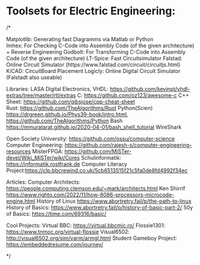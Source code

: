 # Toolsets for Electric Engineering:

/*
<div> Matplotlib: Generating fast Diagramms via Matlab or Python </div>
Imhex:      For Checking C-Code into Assembly Code (of the given architecture) + Reverse Engineering
Godbolt:    For Transforming C-Code into Assembly Code (of the given architecture)
LT-Spice:   Fast Circuitsimulator
Falstad:    Online Circuit Simulator (https://www.falstad.com/circuit/circuitjs.html)
KiCAD:      CircuitBoard Placement
Logicly:    Online Digital Circuit Simulator (Falstadt also useable)


Libraries:
LASA Digital Electronics,
VHDL:       https://github.com/kevinpt/vhdl-extras/tree/master/rtl/extras
C:          https://github.com/oz123/awesome-c
C++ Sheet:  https://github.com/gibsjose/cpp-cheat-sheet        
Rust:       https://github.com/TheAlgorithms/Rust
Python(Scien) https://drgreen.github.io/Phys39-book/intro.html, https://github.com/TheAlgorithms/Python
Bash        https://mmuratarat.github.io/2020-04-01/bash_shell_tutorial
WireShark

Open Society University:  https://github.com/ossu/computer-science
Computer Engineering:     https://github.com/rajesh-s/computer-engineering-resources
MisterFPGA:               https://github.com/MiSTer-devel/Wiki_MiSTer/wiki/Cores
Schulinformatik:          https://informatik.rostfrank.de
Computer Literacy Project:https://clp.bbcrewind.co.uk/5cb6513515f21c5fa0de8fd4992f34ec

Articles:
Computer Architects:      https://people.computing.clemson.edu/~mark/architects.html
Ken Shirrif               https://www.righto.com/2022/11/how-8086-processors-microcode-engine.html
History of Linux          https://www.abortretry.fail/p/the-path-to-linux
History of Basics:        https://www.abortretry.fail/p/history-of-basic-part-2/
50y of Basics:            https://time.com/69316/basic/

Cool Projects:
Virtual BBC:              https://virtual.bbcmic.ro/
Flossie1301:              https://www.tnmoc.org/virtual-flossie
Visual6502:               http://visual6502.org/sim/varm/armgl.html
Student Gameboy Project:  https://embeddedresume.com/journey/

*/
